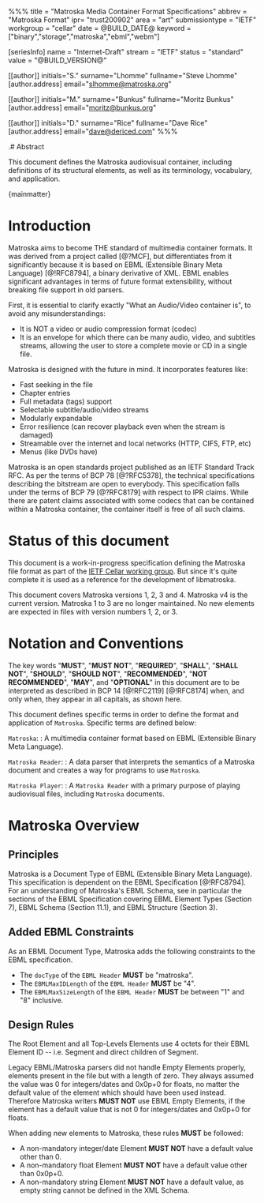 %%%
title = "Matroska Media Container Format Specifications"
abbrev = "Matroska Format"
ipr= "trust200902"
area = "art"
submissiontype = "IETF"
workgroup = "cellar"
date = @BUILD_DATE@
keyword = ["binary","storage","matroska","ebml","webm"]

[seriesInfo]
name = "Internet-Draft"
stream = "IETF"
status = "standard"
value = "@BUILD_VERSION@"

[[author]]
initials="S."
surname="Lhomme"
fullname="Steve Lhomme"
  [author.address]
  email="slhomme@matroska.org"

[[author]]
initials="M."
surname="Bunkus"
fullname="Moritz Bunkus"
  [author.address]
  email="moritz@bunkus.org"

[[author]]
initials="D."
surname="Rice"
fullname="Dave Rice"
  [author.address]
  email="dave@dericed.com"
%%%

.# Abstract

This document defines the Matroska audiovisual container, including definitions of its structural elements,
as well as its terminology, vocabulary, and application.

{mainmatter}

# Introduction

Matroska aims to become THE standard of multimedia container formats. It was derived from a project called [@?MCF],
but differentiates from it significantly because it is based on EBML (Extensible Binary Meta Language) [@!RFC8794],
a binary derivative of XML. EBML enables significant advantages in terms of future format extensibility,
without breaking file support in old parsers.

First, it is essential to clarify exactly "What an Audio/Video container is", to avoid any misunderstandings:

- It is NOT a video or audio compression format (codec)
- It is an envelope for which there can be many audio, video, and subtitles streams,
  allowing the user to store a complete movie or CD in a single file.

Matroska is designed with the future in mind. It incorporates features like:

- Fast seeking in the file
- Chapter entries
- Full metadata (tags) support
- Selectable subtitle/audio/video streams
- Modularly expandable
- Error resilience (can recover playback even when the stream is damaged)
- Streamable over the internet and local networks (HTTP, CIFS, FTP, etc)
- Menus (like DVDs have)

Matroska is an open standards project published as an IETF Standard Track RFC.
As per the terms of BCP 78 [@?RFC5378], the technical specifications describing the bitstream are open to everybody.
This specification falls under the terms of BCP 79 [@?RFC8179] with respect to IPR claims.
 While there are patent claims associated with some codecs that can be contained within
a Matroska container, the container itself is free of all such claims.

# Status of this document

This document is a work-in-progress specification defining the Matroska file format as part of
the [IETF Cellar working group](https://datatracker.ietf.org/wg/cellar/charter/).
But since it's quite complete it is used as a reference for the development of libmatroska.

This document covers Matroska versions 1, 2, 3 and 4. Matroska v4 is the current version.
Matroska 1 to 3 are no longer maintained. No new elements are expected in files with version numbers 1, 2, or 3.

# Notation and Conventions

The key words "**MUST**", "**MUST NOT**",
"**REQUIRED**", "**SHALL**", "**SHALL NOT**",
"**SHOULD**", "**SHOULD NOT**",
"**RECOMMENDED**", "**NOT RECOMMENDED**",
"**MAY**", and "**OPTIONAL**" in this document are to be interpreted as
described in BCP 14 [@!RFC2119] [@!RFC8174]
when, and only when, they appear in all capitals, as shown here.

This document defines specific terms in order to define the format and application of `Matroska`.
Specific terms are defined below:

`Matroska`:
: A multimedia container format based on EBML (Extensible Binary Meta Language).

`Matroska Reader`:
: A data parser that interprets the semantics of a Matroska document and creates a way for programs to use `Matroska`.

`Matroska Player`:
: A `Matroska Reader` with a primary purpose of playing audiovisual files, including `Matroska` documents.

# Matroska Overview

## Principles

Matroska is a Document Type of EBML (Extensible Binary Meta Language).
This specification is dependent on the EBML Specification [@!RFC8794].
For an understanding of Matroska's EBML Schema, see in particular the sections of the EBML Specification covering
EBML Element Types (Section 7),
EBML Schema (Section 11.1),
and EBML Structure (Section 3).

## Added EBML Constraints

As an EBML Document Type, Matroska adds the following constraints to the EBML specification.

- The `docType` of the `EBML Header` **MUST** be "matroska".
- The `EBMLMaxIDLength` of the `EBML Header` **MUST** be "4".
- The `EBMLMaxSizeLength` of the `EBML Header` **MUST** be between "1" and "8" inclusive.

## Design Rules

The Root Element and all Top-Levels Elements use 4 octets for their EBML Element ID -- i.e. Segment and direct children of Segment.

Legacy EBML/Matroska parsers did not handle Empty Elements properly, elements present in the file but with a length of zero.
They always assumed the value was 0 for integers/dates and 0x0p+0 for floats, no matter the default value of the element which should have been used instead.
Therefore Matroska writers **MUST NOT** use EBML Empty Elements, if the element has a default value that is not 0 for integers/dates and 0x0p+0 for floats.

When adding new elements to Matroska, these rules **MUST** be followed:

* A non-mandatory integer/date Element **MUST NOT** have a default value other than 0.
* A non-mandatory float Element **MUST NOT** have a default value other than 0x0p+0.
* A non-mandatory string Element  **MUST NOT** have a default value, as empty string cannot be defined in the XML Schema.

